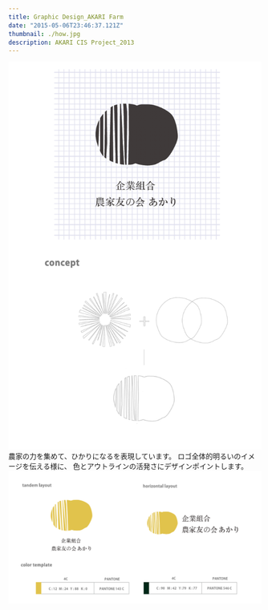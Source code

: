 ```yaml
---
title: Graphic Design_AKARI Farm
date: "2015-05-06T23:46:37.121Z"
thumbnail: ./how.jpg
description: AKARI CIS Project_2013
---
```


![my-second-post](./how_1.jpg)
農家の力を集めて、ひかりになるを表現しています。
ロゴ全体的明るいのイメージを伝える様に、
色とアウトラインの活発さにデザインポイントします。
![my-second-post](./how_2.jpg)

